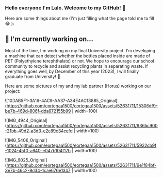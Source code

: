 ### Hello everyone I'm Lalo. Welcome to my GitHub! 🤠

Here are some things about me (I'm just filling what the page told me to fill 😂 ):

## 🔭 I'm currently working on...

Most of the time, I'm working on my final University project. I'm developing a machine that can detect whether the bottles placed inside are made of PET (Polyethylene terephthalate) or not. We hope to encourage our school community to recycle and assist recycling plants in separating waste. If everything goes well, by December of this year (2023), I will finally graduate from University! 🥳

Here are some pictures of my and my lab partner (Horus) working on our project:

![10DAB5F1-3A16-4AC9-AA37-A34E4AC13885_Original](https://github.com/eortegaa1500/eortegaa1500/assets/52631711/15306df9-be7b-469d-806f-dda672155b99 | width=100)

![IMG_4944_Original](https://github.com/eortegaa1500/eortegaa1500/assets/52631711/9365c900-21bb-49d2-a3d3-e2c89c34cefd | width=100)

![IMG_5406_Original](https://github.com/eortegaa1500/eortegaa1500/assets/52631711/5932cb9f-1024-45f0-a640-e047b104f17b | width=100)


![IMG_6025_Original](https://github.com/eortegaa1500/eortegaa1500/assets/52631711/9e1f84bf-3e7b-46c2-9d34-1cae676e1347 | width=100)


<!--

**eortegaa1500/eortegaa1500** is a ✨ _special_ ✨ repository because its `README.md` (this file) appears on your GitHub profile.

Here are some ideas to get you started:

- 🔭 I’m currently working on ...
- 🌱 I’m currently learning ...
- 👯 I’m looking to collaborate on ...
- 🤔 I’m looking for help with ...
- 💬 Ask me about ...
- 📫 How to reach me: ...
- 😄 Pronouns: ...
- ⚡ Fun fact: ...
-->
